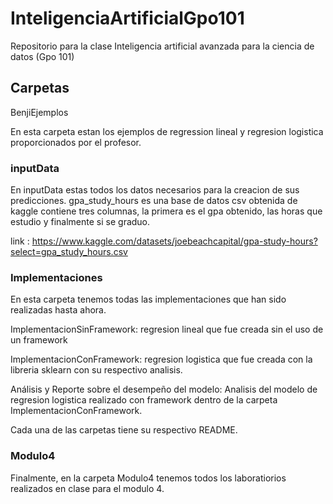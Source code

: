 # InteligenciaArtificialGpo101
Repositorio para la clase Inteligencia artificial avanzada para la ciencia de datos (Gpo 101)

## Carpetas

BenjiEjemplos

En esta carpeta estan los ejemplos de regression lineal y regresion logistica proporcionados por el profesor.

### inputData

En inputData estas todos los datos necesarios para la creacion de sus predicciones. gpa_study_hours es una base de datos csv obtenida de kaggle
contiene tres columnas, la primera es el gpa obtenido, las horas que estudio y finalmente si se graduo.

link : https://www.kaggle.com/datasets/joebeachcapital/gpa-study-hours?select=gpa_study_hours.csv

### Implementaciones

En esta carpeta tenemos todas las implementaciones que han sido realizadas hasta ahora. 

ImplementacionSinFramework: regresion lineal que fue creada sin el uso de un framework 

ImplementacionConFramework: regresion logistica que fue creada con la libreria sklearn con su respectivo analisis.

Análisis y Reporte sobre el desempeño del modelo: Analisis del modelo de regresion logistica realizado con framework dentro de la carpeta ImplementacionConFramework.

Cada una de las carpetas tiene su respectivo README.

### Modulo4

Finalmente, en la carpeta Modulo4 tenemos todos los laboratiorios realizados en clase para el modulo 4. 
